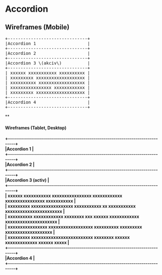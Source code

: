 # **Accordion**

## **Wireframes \(Mobile\)**


<pre>
+-------------------------------+
|Accordion 1                    |
+-------------------------------+
|Accordion 2                    |
+-------------------------------+
|Accordion 3 \(akciv\)          |
+-------------------------------+
| xxxxxx xxxxxxxxxxx xxxxxxxxxx |
| xxxxxxxxx xxxxxxxxxxxxxxxxxxx |
| xxxxxxxxxx xxxxxxxxxxxxxxxxxx |
| xxxxxxxxxxxxxxxx xxxxxxxxxxxx |
| xxxxxxxxx xxxxxxxxxxxxxxxxxxx |
+-------------------------------+
|Accordion 4                    |
+-------------------------------+
</pre>

\*\*

#### **Wireframes \(Tablet, Desktop\)**

**+--------------------------------------------------------------------------------+  
\|Accordion 1 \|  
+--------------------------------------------------------------------------------+  
\|Accordion 2 \|  
+--------------------------------------------------------------------------------+  
\|Accordion 3 \(activ\) \|  
+--------------------------------------------------------------------------------+  
\| xxxxxx xxxxxxxxxxx xxxxxxxxxxxxxxxx xxxxxxxxxxxx xxxxxxxxxxxxxxxx xxxxxxxxxxx \|  
\| xxxxxxxxx xxxxxxxxxxxxxxxxx xxxxxxxxxxx xx xxxxxxxxxxx xxxxxxxxxxxxxxxxxxxxxxx \|  
\| xxxxxxxxxx xxxxxxxxxxxx xxxxxxxx xxx xxxxxx xxxxxxxxxxxx xxxxxxxxxxxxxxxxxxxxx \|  
\| xxxxxxxxxxxxxxxx xxxxxxxxxxxxxxxxxx xxxxxxxxxx xxxxxxxxx xxxxxxxxxxxxxxxxxxx \|  
\| xxxxxxxxx xxxxxxxxxxxxxxxxxxxxxxxxx xxxxxxxx xxxxxx xxxxxxxxxxxxx xxxxxx xxxxx \|  
+--------------------------------------------------------------------------------+  
\|Accordion 4 \|  
+--------------------------------------------------------------------------------+**

